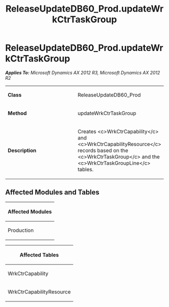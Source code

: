 ﻿---
title: ReleaseUpdateDB60_Prod.updateWrkCtrTaskGroup
TOCTitle: ReleaseUpdateDB60_Prod.updateWrkCtrTaskGroup
ms:assetid: 7bcfa77f-5207-85f6-8976-acc58db0a97d
ms:mtpsurl: https://msdn.microsoft.com/en-us/library/JJ719454(v=AX.60)
ms:contentKeyID: 49709244
ms.date: 05/18/2015
mtps_version: v=AX.60
---

# ReleaseUpdateDB60\_Prod.updateWrkCtrTaskGroup 


_**Applies To:** Microsoft Dynamics AX 2012 R3, Microsoft Dynamics AX 2012 R2_

<table>
<colgroup>
<col style="width: 50%" />
<col style="width: 50%" />
</colgroup>
<tbody>
<tr class="odd">
<td><p><strong>Class</strong></p></td>
<td><p>ReleaseUpdateDB60_Prod</p></td>
</tr>
<tr class="even">
<td><p><strong>Method</strong></p></td>
<td><p>updateWrkCtrTaskGroup</p></td>
</tr>
<tr class="odd">
<td><p><strong>Description</strong></p></td>
<td><p>Creates &lt;c&gt;WrkCtrCapability&lt;/c&gt; and &lt;c&gt;WrkCtrCapabilityResource&lt;/c&gt; records based on the &lt;c&gt;WrkCtrTaskGroup&lt;/c&gt; and the &lt;c&gt;WrkCtrTaskGroupLine&lt;/c&gt; tables.</p></td>
</tr>
</tbody>
</table>


## Affected Modules and Tables

<table>
<colgroup>
<col style="width: 100%" />
</colgroup>
<thead>
<tr class="header">
<th><p>Affected Modules</p></th>
</tr>
</thead>
<tbody>
<tr class="odd">
<td><p>Production</p></td>
</tr>
</tbody>
</table>


<table>
<colgroup>
<col style="width: 100%" />
</colgroup>
<thead>
<tr class="header">
<th><p>Affected Tables</p></th>
</tr>
</thead>
<tbody>
<tr class="odd">
<td><p>WrkCtrCapability</p></td>
</tr>
<tr class="even">
<td><p>WrkCtrCapabilityResource</p></td>
</tr>
</tbody>
</table>

  


